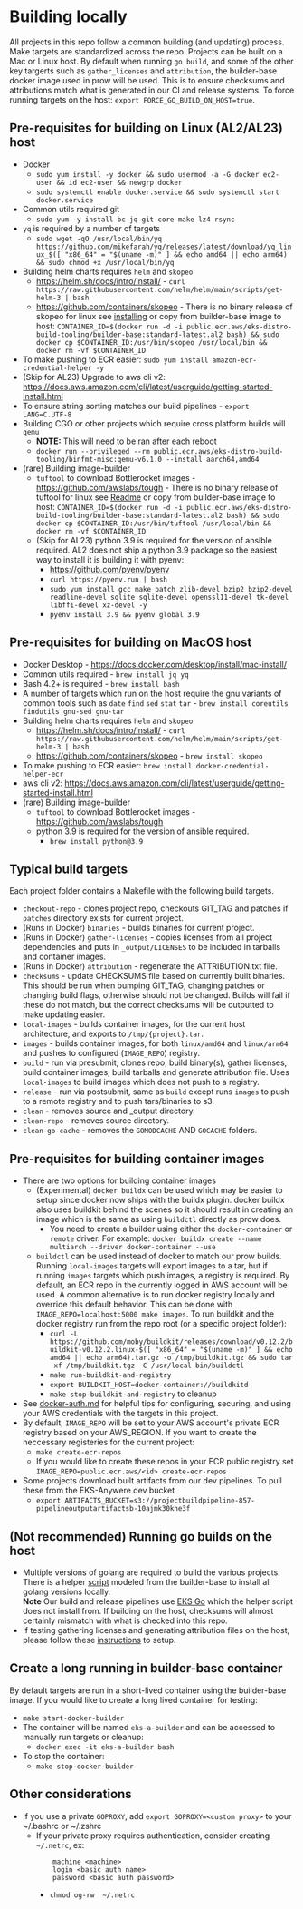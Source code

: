 # Building locally

All projects in this repo follow a common building (and updating) process.  Make targets are standardized across the repo.
Projects can be built on a Mac or Linux host. By default when running `go build`, and some of the other key targerts
such as `gather_licenses` and `attribution`, the builder-base docker image used in prow will be used.
This is to ensure checksums and attributions match what is generated in our CI and release systems.
To force running targets on the host: `export FORCE_GO_BUILD_ON_HOST=true`.


## Pre-requisites for building on Linux (AL2/AL23) host
* Docker
	* `sudo yum install -y docker && sudo usermod -a -G docker ec2-user && id ec2-user && newgrp docker`
	* `sudo systemctl enable docker.service && sudo systemctl start docker.service`
* Common utils required git
	* `sudo yum -y install bc jq git-core make lz4 rsync`
* `yq` is required by a number of targets
	* `sudo wget -qO /usr/local/bin/yq https://github.com/mikefarah/yq/releases/latest/download/yq_linux_$([ "x86_64" = "$(uname -m)" ] && echo amd64 || echo arm64) && sudo chmod +x /usr/local/bin/yq`
* Building helm charts requires `helm` and `skopeo`
	* https://helm.sh/docs/intro/install/ - `curl https://raw.githubusercontent.com/helm/helm/main/scripts/get-helm-3 | bash`
	* https://github.com/containers/skopeo - There is no binary release of skopeo for linux see [installing](https://github.com/containers/skopeo/blob/main/install.md) or
		copy from builder-base image to host: `CONTAINER_ID=$(docker run -d -i public.ecr.aws/eks-distro-build-tooling/builder-base:standard-latest.al2 bash) && sudo docker cp $CONTAINER_ID:/usr/bin/skopeo /usr/local/bin && docker rm -vf $CONTAINER_ID`
* To make pushing to ECR easier: `sudo yum install amazon-ecr-credential-helper -y`
* (Skip for AL23) Upgrade to aws cli v2: https://docs.aws.amazon.com/cli/latest/userguide/getting-started-install.html
* To ensure string sorting matches our build pipelines - `export LANG=C.UTF-8`
* Building CGO or other projects which require cross platform builds will `qemu`
	* **NOTE:** This will need to be ran after each reboot
	* `docker run --privileged --rm public.ecr.aws/eks-distro-build-tooling/binfmt-misc:qemu-v6.1.0 --install aarch64,amd64`
* (rare) Building image-builder
	* `tuftool` to download Bottlerocket images - https://github.com/awslabs/tough - There is no binary release of tuftool for linux see [Readme](https://github.com/awslabs/tough/blob/develop/tuftool/README.md) or
		copy from builder-base image to host: `CONTAINER_ID=$(docker run -d -i public.ecr.aws/eks-distro-build-tooling/builder-base:standard-latest.al2 bash) && sudo docker cp $CONTAINER_ID:/usr/bin/tuftool /usr/local/bin && docker rm -vf $CONTAINER_ID`
	* (Skip for AL23) python 3.9 is required for the version of ansible required. AL2 does not ship a python 3.9 package so the easiest way to install it is building it with pyenv:
		* https://github.com/pyenv/pyenv
		* `curl https://pyenv.run | bash`
		* `sudo yum install gcc make patch zlib-devel bzip2 bzip2-devel readline-devel sqlite sqlite-devel openssl11-devel tk-devel libffi-devel xz-devel -y`
		* `pyenv install 3.9 && pyenv global 3.9`


## Pre-requisites for building on MacOS host
* Docker Desktop - https://docs.docker.com/desktop/install/mac-install/
* Common utils required - `brew install jq yq`
* Bash 4.2+ is required - `brew install bash`
* A number of targets which run on the host require the gnu variants of common tools
	such as `date` `find` `sed` `stat` `tar` - `brew install coreutils findutils gnu-sed gnu-tar`
* Building helm charts requires `helm` and `skopeo`
	* https://helm.sh/docs/intro/install/ - `curl https://raw.githubusercontent.com/helm/helm/main/scripts/get-helm-3 | bash`
	* https://github.com/containers/skopeo - `brew install skopeo`
* To make pushing to ECR easier: `brew install docker-credential-helper-ecr`
* aws cli v2: https://docs.aws.amazon.com/cli/latest/userguide/getting-started-install.html
* (rare) Building image-builder
	* `tuftool` to download Bottlerocket images - https://github.com/awslabs/tough
	* python 3.9 is required for the version of ansible required.
		* `brew install python@3.9`

## Typical build targets

Each project folder contains a Makefile with the following build targets.

* `checkout-repo` - clones project repo, checkouts GIT_TAG and patches if `patches` directory exists for current project.
* (Runs in Docker) `binaries` - builds binaries for current project.
* (Runs in Docker) `gather-licenses` - copies licenses from all project dependencies and puts in `_output/LICENSES` to be included in tarballs and container images.
* (Runs in Docker) `attribution` - regenerate the ATTRIBUTION.txt file.
* `checksums` - update CHECKSUMS file based on currently built binaries. This should be run when bumping GIT_TAG, changing patches or changing build flags, otherwise should not be changed.
	Builds will fail if these do not match, but the correct checksums will be outputted to make updating easier.
* `local-images` - builds container images, for the current host architecture, and exports to `/tmp/{project}.tar`.
* `images` - builds container images, for both `linux/amd64` and `linux/arm64` and pushes to configured (`IMAGE_REPO`) registry.
* `build` - run via presubmit, clones repo, build binary(s), gather licenses, build container images, build tarballs and generate attribution file.
	Uses `local-images` to build images which does not push to a registry.
* `release` - run via postsubmit, same as `build` except runs `images` to push to a remote registry and to push tars/binaries to s3.
* `clean` - removes source and _output directory.
* `clean-repo` - removes source directory.
* `clean-go-cache` - removes the `GOMODCACHE` AND `GOCACHE` folders.

## Pre-requisites for building container images

* There are two options for building container images
	* (Experimental) `docker buildx` can be used which may be easier to setup since docker now ships with the buildx plugin.
	docker buildx also uses buildkit behind the scenes so it should result in creating an image which is the same as using `buildctl` directly as prow does.
		* You need to create a builder using either the `docker-container` or `remote` driver. For example: `docker buildx create --name multiarch --driver docker-container --use`
	* `buildctl` can be used instead of docker to match our prow builds.  Running `local-images` targets 
	will export images to a tar, but if running `images` targets which push images, a registry is required.  By default,
	an ECR repo in the currently logged in AWS account will be used.  A common alternative is to run docker registry locally and override
	this default behavior. This can be done with `IMAGE_REPO=localhost:5000 make images`. To run buildkit and the docker registry run from the repo root (or a specific project folder):
		* `curl -L https://github.com/moby/buildkit/releases/download/v0.12.2/buildkit-v0.12.2.linux-$([ "x86_64" = "$(uname -m)" ] && echo amd64 || echo arm64).tar.gz -o /tmp/buildkit.tgz && sudo tar -xf /tmp/buildkit.tgz -C /usr/local bin/buildctl`
		* `make run-buildkit-and-registry`
		* `export BUILDKIT_HOST=docker-container://buildkitd`
		* `make stop-buildkit-and-registry` to cleanup
* See [docker-auth.md](./docker-auth.md) for helpful tips for configuring, securing, and using your AWS credentials with the targets in this project.
* By default, `IMAGE_REPO` will be set to your AWS account's private ECR registry based on your AWS_REGION. If you want to create the neccessary registeries
for the current project:
	* `make create-ecr-repos`
	* If you would like to create these repos in your ECR public registry set `IMAGE_REPO=public.ecr.aws/<id> create-ecr-repos`
* Some projects download built artifacts from our dev pipelines. To pull these from the EKS-Anywere dev bucket
	* `export ARTIFACTS_BUCKET=s3://projectbuildpipeline-857-pipelineoutputartifactsb-10ajmk30khe3f`

## (Not recommended) Running go builds on the host

* Multiple versions of golang are required to build the various projects.  There is a helper 
[script](../../build/lib/install_go_versions.sh) modeled from the builder-base to install all golang versions locally.  
**Note** Our build and release pipelines use [EKS Go](https://github.com/aws/eks-distro-build-tooling/blob/main/projects/golang/go/README.md) which
the helper script does not install from. If building on the host, checksums will almost certainly mismatch with what is checked into this repo.
* If testing gathering licenses and generating attribution files on the host, please follow these [instructions](attribution-files.md) to setup.


## Create a long running in builder-base container

By default targets are run in a short-lived container using the builder-base image. If you would like to create a long lived container for testing:

* `make start-docker-builder`
* The container will be named `eks-a-builder` and can be accessed to manually run targets or cleanup:
	* `docker exec -it eks-a-builder bash`
* To stop the container:
	* `make stop-docker-builder`

## Other considerations

* If you use a private `GOPROXY`, add `export GOPROXY=<custom proxy>` to your ~/.bashrc or ~/.zshrc
	* If your private proxy requires authentication, consider creating `~/.netrc`, ex:
		``` 
			machine <machine>
			login <basic auth name>
			password <basic auth password>
		```
		* `chmod og-rw  ~/.netrc`
